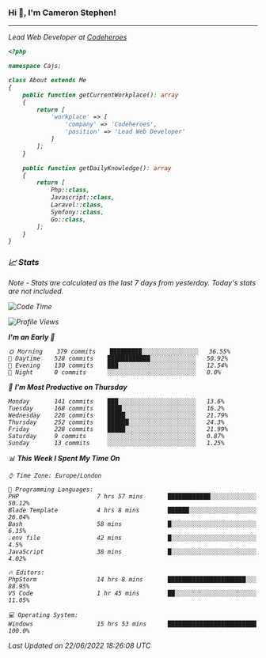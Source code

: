 ### Hi 👋, I'm Cameron Stephen!
<hr>
<p><em>Lead Web Developer at <a href="https://codeheroes.co.uk">Codeheroes</a></p>


```php
<?php

namespace Cajs;

class About extends Me
{
    public function getCurrentWorkplace(): array
    {
        return [
            'workplace' => [
                'company' => 'Codeheroes',
                'position' => 'Lead Web Developer'
            ]
        ];
    }

    public function getDailyKnowledge(): array
    {
        return [
            Php::class,
            Javascript::class,
            Laravel::class,
            Symfony::class,
            Go::class,
        ];
    }
}
```

### 📈 Stats
<p><em>Note - Stats are calculated as the last 7 days from yesterday. Today's stats are not included.</em></p>


<!--START_SECTION:waka-->
![Code Time](http://img.shields.io/badge/Code%20Time-2%2C957%20hrs%2021%20mins-blue)

![Profile Views](http://img.shields.io/badge/Profile%20Views-0-blue)

**I'm an Early 🐤** 

```text
🌞 Morning    379 commits    █████████░░░░░░░░░░░░░░░░   36.55% 
🌆 Daytime    528 commits    ████████████░░░░░░░░░░░░░   50.92% 
🌃 Evening    130 commits    ███░░░░░░░░░░░░░░░░░░░░░░   12.54% 
🌙 Night      0 commits      ░░░░░░░░░░░░░░░░░░░░░░░░░   0.0%

```
📅 **I'm Most Productive on Thursday** 

```text
Monday       141 commits    ███░░░░░░░░░░░░░░░░░░░░░░   13.6% 
Tuesday      168 commits    ████░░░░░░░░░░░░░░░░░░░░░   16.2% 
Wednesday    226 commits    █████░░░░░░░░░░░░░░░░░░░░   21.79% 
Thursday     252 commits    ██████░░░░░░░░░░░░░░░░░░░   24.3% 
Friday       228 commits    █████░░░░░░░░░░░░░░░░░░░░   21.99% 
Saturday     9 commits      ░░░░░░░░░░░░░░░░░░░░░░░░░   0.87% 
Sunday       13 commits     ░░░░░░░░░░░░░░░░░░░░░░░░░   1.25%

```


📊 **This Week I Spent My Time On** 

```text
⌚︎ Time Zone: Europe/London

💬 Programming Languages: 
PHP                      7 hrs 57 mins       ████████████░░░░░░░░░░░░░   50.12% 
Blade Template           4 hrs 8 mins        ██████░░░░░░░░░░░░░░░░░░░   26.04% 
Bash                     58 mins             █░░░░░░░░░░░░░░░░░░░░░░░░   6.15% 
.env file                42 mins             █░░░░░░░░░░░░░░░░░░░░░░░░   4.5% 
JavaScript               38 mins             █░░░░░░░░░░░░░░░░░░░░░░░░   4.02%

🔥 Editors: 
PhpStorm                 14 hrs 8 mins       ██████████████████████░░░   88.95% 
VS Code                  1 hr 45 mins        ██░░░░░░░░░░░░░░░░░░░░░░░   11.05%

💻 Operating System: 
Windows                  15 hrs 53 mins      █████████████████████████   100.0%

```


 Last Updated on 22/06/2022 18:26:08 UTC
<!--END_SECTION:waka-->
